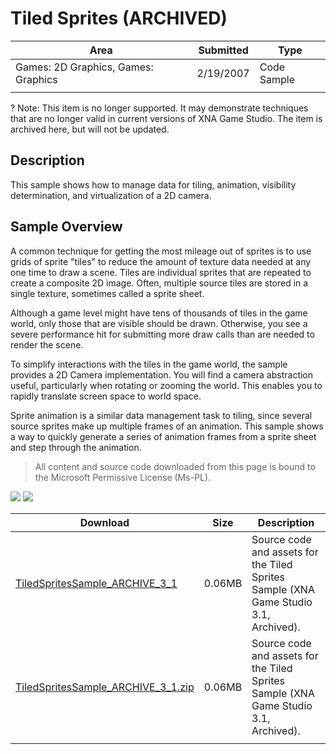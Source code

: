 # Tiled Sprites (ARCHIVED)

|Area|Submitted|Type|
|-|-|-|
Games: 2D Graphics, Games: Graphics|2/19/2007|Code Sample
||||

? Note: This item is no longer supported. It may demonstrate techniques that are no longer valid in current versions of XNA Game Studio. The item is archived here, but will not be updated.

## Description

This sample shows how to manage data for tiling, animation, visibility determination, and virtualization of a 2D camera.

## Sample Overview

A common technique for getting the most mileage out of sprites is to use grids of sprite "tiles" to reduce the amount of texture data needed at any one time to draw a scene. Tiles are individual sprites that are repeated to create a composite 2D image. Often, multiple source tiles are stored in a single texture, sometimes called a sprite sheet.

Although a game level might have tens of thousands of tiles in the game world, only those that are visible should be drawn. Otherwise, you see a severe performance hit for submitting more draw calls than are needed to render the scene.

To simplify interactions with the tiles in the game world, the sample provides a 2D Camera implementation. You will find a camera abstraction useful, particularly when rotating or zooming the world. This enables you to rapidly translate screen space to world space.

Sprite animation is a similar data management task to tiling, since several source sprites make up multiple frames of an animation. This sample shows a way to quickly generate a series of animation frames from a sprite sheet and step through the animation.

> All content and source code downloaded from this page is bound to the Microsoft Permissive License (Ms-PL).

![](https://github.com/simondarksidej/XNAGameStudio/blob/master/Images/XNA_TiledSprites_01_small.jpg?raw=true)
![](https://github.com/simondarksidej/XNAGameStudio/blob/master/Images/XNA_TiledSprites_02_small.jpg?raw=true)

Download | Size | Description
---|---|---|
[TiledSpritesSample_ARCHIVE_3_1](https://github.com/simondarksidej/XNAGameStudio/tree/master/Samples/TiledSpritesSample_ARCHIVE_3_1) | 0.06MB | Source code and assets for the Tiled Sprites Sample (XNA Game Studio 3.1, Archived).
[TiledSpritesSample_ARCHIVE_3_1.zip](https://github.com/simondarksidej/XNAGameStudioZips/raw/zips/TiledSpritesSample_ARCHIVE_3_1.zip) | 0.06MB | Source code and assets for the Tiled Sprites Sample (XNA Game Studio 3.1, Archived).
||||
